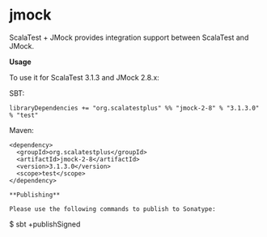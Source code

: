 # jmock
ScalaTest + JMock provides integration support between ScalaTest and JMock.

**Usage**

To use it for ScalaTest 3.1.3 and JMock 2.8.x: 

SBT: 

```
libraryDependencies += "org.scalatestplus" %% "jmock-2-8" % "3.1.3.0" % "test"
```

Maven: 

```
<dependency>
  <groupId>org.scalatestplus</groupId>
  <artifactId>jmock-2-8</artifactId>
  <version>3.1.3.0</version>
  <scope>test</scope>
</dependency>

**Publishing**

Please use the following commands to publish to Sonatype: 

```
$ sbt +publishSigned
```